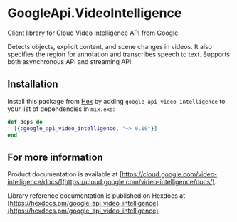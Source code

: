 # GoogleApi.VideoIntelligence

Client library for Cloud Video Intelligence API from Google.

Detects objects, explicit content, and scene changes in videos. It also specifies the region for annotation and transcribes speech to text. Supports both asynchronous API and streaming API.

## Installation

Install this package from [Hex](https://hex.pm) by adding
`google_api_video_intelligence` to your list of dependencies in `mix.exs`:

```elixir
def deps do
  [{:google_api_video_intelligence, "~> 0.10"}]
end
```

## For more information

Product documentation is available at [https://cloud.google.com/video-intelligence/docs/](https://cloud.google.com/video-intelligence/docs/).

Library reference documentation is published on Hexdocs at
[https://hexdocs.pm/google_api_video_intelligence](https://hexdocs.pm/google_api_video_intelligence).
